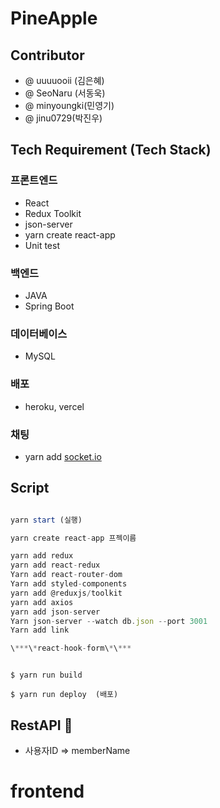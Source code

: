 # PineApple

## **Contributor**

- @ uuuuooii (김은혜)
- @ SeoNaru (서동욱)
- @ minyoungki(민영기)
- @ jinu0729(박진우)

## **Tech Requirement (Tech Stack)**

### 프론트엔드

- React
- Redux Toolkit
- json-server
- yarn create react-app
- Unit test

### 백엔드

- JAVA
- Spring Boot

### 데이터베이스

- MySQL

### 배포

- heroku, vercel

### 채팅

- yarn add [socket.io](http://socket.io/)

## **Script**

```javascript

yarn start (실행)

```

```javascript
yarn create react-app 프젝이름

yarn add redux
yarn add react-redux
Yarn add react-router-dom
Yarn add styled-components
yarn add @reduxjs/toolkit
yarn add axios
yarn add json-server
Yarn json-server --watch db.json --port 3001
Yarn add link

\***\*react-hook-form\*\***
```

```

$ yarn run build

$ yarn run deploy  (배포)

```

## RestAPI 🤙

- 사용자ID ⇒ memberName
# frontend
